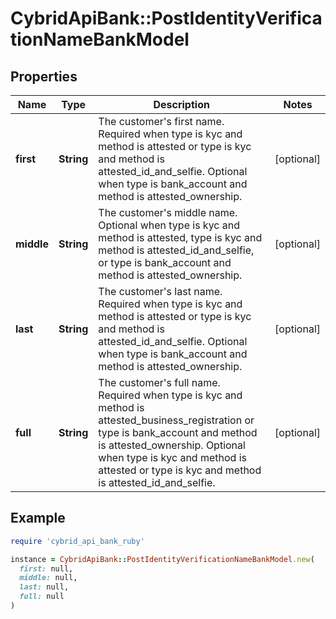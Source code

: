 # CybridApiBank::PostIdentityVerificationNameBankModel

## Properties

| Name | Type | Description | Notes |
| ---- | ---- | ----------- | ----- |
| **first** | **String** | The customer&#39;s first name. Required when type is kyc and method is attested or type is kyc and method is attested_id_and_selfie. Optional when type is bank_account and method is attested_ownership. | [optional] |
| **middle** | **String** | The customer&#39;s middle name. Optional when type is kyc and method is attested, type is kyc and method is attested_id_and_selfie, or type is bank_account and method is attested_ownership. | [optional] |
| **last** | **String** | The customer&#39;s last name. Required when type is kyc and method is attested or type is kyc and method is attested_id_and_selfie. Optional when type is bank_account and method is attested_ownership. | [optional] |
| **full** | **String** | The customer&#39;s full name. Required when type is kyc and method is attested_business_registration or type is bank_account and method is attested_ownership. Optional when type is kyc and method is attested or type is kyc and method is attested_id_and_selfie. | [optional] |

## Example

```ruby
require 'cybrid_api_bank_ruby'

instance = CybridApiBank::PostIdentityVerificationNameBankModel.new(
  first: null,
  middle: null,
  last: null,
  full: null
)
```

